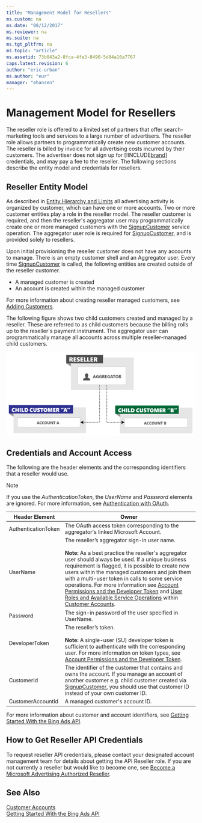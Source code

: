 ```yaml
---
title: "Management Model for Resellers"
ms.custom: na
ms.date: "08/12/2017"
ms.reviewer: na
ms.suite: na
ms.tgt_pltfrm: na
ms.topic: "article"
ms.assetid: 73b043a2-8fca-4fe3-8490-5d84a16a7767
caps.latest.revision: 6
author: "eric-urban"
ms.author: "eur"
manager: "ehansen"
---
```

# Management Model for Resellers
The reseller role is offered to a limited set of partners that offer search-marketing tools and services to a large number of advertisers. The reseller role allows partners to programmatically create new customer accounts. The reseller is billed by invoice for all advertising costs incurred by their customers. The advertiser does not sign up for [!INCLUDE[brand](../../concepts/includes/brand.md)] credentials, and may pay a fee to the reseller. The following sections describe the entity model and credentials for resellers.

## Reseller Entity Model
As described in [Entity Hierarchy and Limits](../../concepts/entity-hierarchy-and-limits.md) all advertising activity is organized by customer, which can have one or more accounts. Two or more customer entities play a role in the reseller model. The reseller customer is required, and then the reseller's aggregator user may programmatically create one or more managed customers with the [SignupCustomer](https://msdn.microsoft.com/library/dn451287.aspx) service operation. The aggregator user role is required for [SignupCustomer](https://msdn.microsoft.com/library/dn451287.aspx), and is provided solely to resellers.

Upon initial provisioning the reseller customer does not have any accounts to manage. There is an empty customer shell and an Aggregator user. Every time [SignupCustomer](https://msdn.microsoft.com/library/dn451287.aspx) is called, the following entities are created outside of the reseller customer.
-   A managed customer is created  
-   An account is created within the managed customer  

For more information about creating reseller managed customers, see [Adding Customers](../../concepts/guides/customer-accounts.md#createcustomer).

The following figure shows two child customers created and managed by a reseller. These are referred to as child customers because the billing rolls up to the reseller's payment instrument. The aggregator user can programmatically manage all accounts across multiple reseller-managed child customers.

![Management Model Direct Reseller](../../concepts/guides/media/management-model-reseller.png "Management Model Reseller")

## Credentials and Account Access
The following are the header elements and the corresponding identifiers that a reseller would use.

> [!NOTE]
> If you use the *AuthenticationToken*, the *UserName* and *Password* elements are ignored. For more information, see [Authentication with OAuth](../../concepts/guides/authentication-with-oauth.md).

|Header Element|Owner|
|------------------|---------|
|AuthenticationToken|The OAuth access token corresponding to the aggregator's linked Microsoft Account.|
|UserName|The reseller’s aggregator sign-in user name.<br /><br />**Note:** As a best practice the reseller's aggregator user should always be used. If a unique business requirement is flagged, it is possible to create new users within the managed customers and join them with a multi-user token in calls to some service operations. For more information see [Account Permissions and the Developer Token](../../concepts/guides/customer-accounts.md#accountpermissions) and [User Roles and Available Service Operations](../../concepts/guides/customer-accounts.md#userroles) within [Customer Accounts](../../concepts/guides/customer-accounts.md).|
|Password|The sign-in password of the user specified in UserName.|
|DeveloperToken|The reseller’s token.<br /><br />**Note:** A single-user (SU) developer token is sufficient to authenticate with the corresponding user. For more information on token types, see [Account Permissions and the Developer Token](../../concepts/guides/customer-accounts.md#accountpermissions).|
|CustomerId|The identifier of the customer that contains and owns the account. If you manage an account of another customer e.g. child customer created via [SignupCustomer](https://msdn.microsoft.com/library/dn451287.aspx), you should use that customer ID instead of your own customer ID. |
|CustomerAccountId|A managed customer's account ID.|
For more information about customer and account identifiers, see [Getting Started With the Bing Ads API](../../concepts/getting-started-with-the-bing-ads-api.md).

## <a name="reseller_signup"></a>How to Get Reseller API Credentials
To request reseller API credentials, please contact your designated account management team for details about getting the API Reseller role. If you are not currently a reseller but would like to become one, see [Become a Microsoft Advertising Authorized Reseller](http://go.microsoft.com/fwlink/?LinkId=269633).

## See Also
[Customer Accounts](../../concepts/guides/customer-accounts.md)  
[Getting Started With the Bing Ads API](../../concepts/getting-started-with-the-bing-ads-api.md)  

